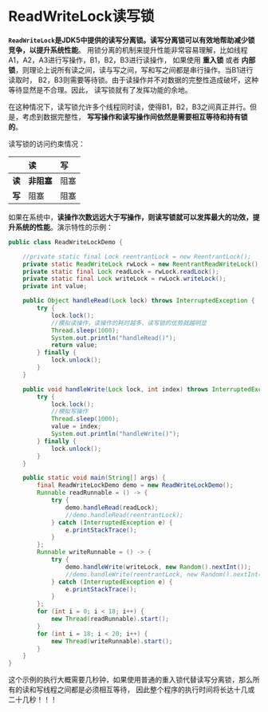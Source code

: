 ReadWriteLock读写锁
==========================================================
**`ReadWriteLock`是JDK5中提供的读写分离锁。读写分离锁可以有效地帮助减少锁竞争，以提升系统性能**。
用锁分离的机制来提升性能非常容易理解，比如线程A1，A2，A3进行写操作，B1，B2，B3进行读操作，
如果使用 **重入锁** 或者 **内部锁**，则理论上说所有读之间，读与写之间，写和写之间都是串行操作。当B1进行读取时，
B2，B3则需要等待锁。由于读操作并不对数据的完整性造成破坏，这种等待显然是不合理。因此，
读写锁就有了发挥功能的余地。

在这种情况下，读写锁允许多个线程同时读，使得B1，B2，B3之间真正并行。但是，考虑到数据完整性，
**写写操作和读写操作间依然是需要相互等待和持有锁的**。

读写锁的访问约束情况：

|  | 读 | 写 |
| :--- | :--- | :--- |
| **读** | **非阻塞** | 阻塞 |
| **写** | 阻塞 | 阻塞 |

如果在系统中，**读操作次数远远大于写操作，则读写锁就可以发挥最大的功效，提升系统的性能**。演示特性的示例：
```java
public class ReadWriteLockDemo {

    //private static final Lock reentrantLock = new ReentrantLock();
    private static ReadWriteLock rwLock = new ReentrantReadWriteLock();
    private static final Lock readLock = rwLock.readLock();
    private static final Lock writeLock = rwLock.writeLock();
    private int value;

    public Object handleRead(Lock lock) throws InterruptedException {
        try {
            lock.lock();
            //模拟读操作，读操作的耗时越多，读写锁的优势就越明显
            Thread.sleep(1000);
            System.out.println("handleRead()");
            return value;
        } finally {
            lock.unlock();
        }
    }

    public void handleWrite(Lock lock, int index) throws InterruptedException {
        try {
            lock.lock();
            //模拟写操作
            Thread.sleep(1000);
            value = index;
            System.out.println("handleWrite()");
        } finally {
            lock.unlock();
        }
    }

    public static void main(String[] args) {
        final ReadWriteLockDemo demo = new ReadWriteLockDemo();
        Runnable readRunnable = () -> {
            try {
                demo.handleRead(readLock);
                //demo.handleRead(reentrantLock);
            } catch (InterruptedException e) {
                e.printStackTrace();
            }
        };
        Runnable writeRunnable = () -> {
            try {
                demo.handleWrite(writeLock, new Random().nextInt());
                //demo.handleWrite(reentrantLock, new Random().nextInt());
            } catch (InterruptedException e) {
                e.printStackTrace();
            }
        };
        for (int i = 0; i < 18; i++) {
            new Thread(readRunnable).start();
        }
        for (int i = 18; i < 20; i++) {
            new Thread(writeRunnable).start();
        }
    }
}
```
这个示例的执行大概需要几秒钟，如果使用普通的重入锁代替读写分离锁，那么所有的读和写线程之间都是必须相互等待，
因此整个程序的执行时间将长达十几或二十几秒！！！
